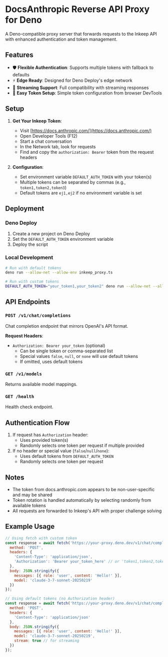 # DocsAnthropic Reverse API Proxy for Deno

A Deno-compatible proxy server that forwards requests to the Inkeep API with enhanced authentication and token management.

## Features

- 🛡️ **Flexible Authentication**: Supports multiple tokens with fallback to defaults
- ⚡ **Edge Ready**: Designed for Deno Deploy's edge network
- 🔄 **Streaming Support**: Full compatibility with streaming responses
- 🔑 **Easy Token Setup**: Simple token configuration from browser DevTools

## Setup

1. **Get Your Inkeep Token**:
   - Visit [https://docs.anthropic.com/](https://docs.anthropic.com/)
   - Open Developer Tools (F12)
   - Start a chat conversation
   - In the Network tab, look for requests
   - Find and copy the `authorization: Bearer` token from the request headers

2. **Configuration**:
   - Set environment variable `DEFAULT_AUTH_TOKEN` with your token(s)
   - Multiple tokens can be separated by commas (e.g., `token1,token2,token3`)
   - Default tokens are `ej1,ej2` if no environment variable is set

## Deployment

### Deno Deploy

1. Create a new project on Deno Deploy
2. Set the `DEFAULT_AUTH_TOKEN` environment variable
3. Deploy the script

### Local Development

```bash
# Run with default tokens
deno run --allow-net --allow-env inkeep_proxy.ts

# Run with custom tokens
DEFAULT_AUTH_TOKEN="your_token1,your_token2" deno run --allow-net --allow-env inkeep_proxy.ts
```

## API Endpoints

### `POST /v1/chat/completions`

Chat completion endpoint that mirrors OpenAI's API format.

**Request Headers**:
- `Authorization: Bearer your_token` (optional)
  - Can be single token or comma-separated list
  - Special values `false`, `null`, or `none` will use default tokens
  - If omitted, uses default tokens

### `GET /v1/models`

Returns available model mappings.

### `GET /health`

Health check endpoint.

## Authentication Flow

1. If request has `Authorization` header:
   - Uses provided token(s)
   - Randomly selects one token per request if multiple provided
2. If no header or special value (`false`/`null`/`none`):
   - Uses default tokens from `DEFAULT_AUTH_TOKEN`
   - Randomly selects one token per request

## Notes

- The token from docs.anthropic.com appears to be non-user-specific and may be shared
- Token rotation is handled automatically by selecting randomly from available tokens
- All requests are forwarded to Inkeep's API with proper challenge solving

## Example Usage

```javascript
// Using fetch with custom token
const response = await fetch('https://your-proxy.deno.dev/v1/chat/completions', {
  method: 'POST',
  headers: {
    'Content-Type': 'application/json',
    'Authorization': 'Bearer your_token_here' // or 'token1,token2,token3'
  },
  body: JSON.stringify({
    messages: [{ role: 'user', content: 'Hello!' }],
    model: 'claude-3-7-sonnet-20250219'
  })
});

// Using default tokens (no Authorization header)
const response = await fetch('https://your-proxy.deno.dev/v1/chat/completions', {
  method: 'POST',
  headers: {
    'Content-Type': 'application/json'
  },
  body: JSON.stringify({
    messages: [{ role: 'user', content: 'Hello!' }],
    model: 'claude-3-7-sonnet-20250219',
    stream: true // for streaming
  })
});
```
